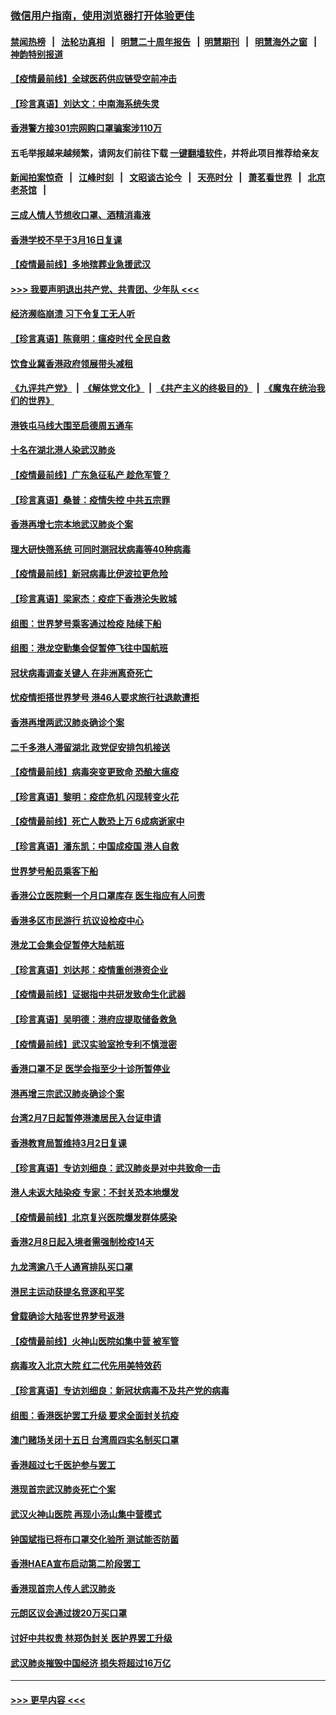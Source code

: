 ### [微信用户指南，使用浏览器打开体验更佳](https://github.com/gfw-breaker/banned-news1/blob/master/indexes/wechat-guide.md?t=0)
#### [禁闻热榜](热点新闻.md?t=0)  &nbsp;&nbsp;|&nbsp;&nbsp; [法轮功真相](https://github.com/gfw-breaker/truth/blob/master/README.md?t=0) &nbsp;&nbsp;|&nbsp;&nbsp; [明慧二十周年报告](https://github.com/gfw-breaker/mh-reports/blob/master/README.md?t=0) &nbsp;&nbsp;|&nbsp;&nbsp;[明慧期刊](https://github.com/gfw-breaker/mh-qikan) &nbsp;&nbsp;|&nbsp;&nbsp; [明慧海外之窗](https://github.com/gfw-breaker/mh-news/blob/master/README.md?t=0) &nbsp;&nbsp;|&nbsp;&nbsp; [神韵特别报道](https://github.com/gfw-breaker/mh-news/blob/master/shenyun.md?t=0)
#### [【疫情最前线】全球医药供应链受空前冲击](../pages/nsc415/n11869614.md?t=02161855) 
#### [【珍言真语】刘达文：中南海系统失灵](../pages/nsc415/n11869465.md?t=02161855) 
#### [香港警方接301宗网购口罩骗案涉110万](../pages/nsc415/n11867572.md?t=02161855) 
#### 五毛举报越来越频繁，请网友们前往下载 [一键翻墙软件](https://github.com/gfw-breaker/ssr-accounts)，并将此项目推荐给亲友
#### [新闻拍案惊奇](https://github.com/gfw-breaker/banned-news1/blob/master/pages/link4.md) &nbsp;&nbsp;|&nbsp;&nbsp; [江峰时刻](https://github.com/gfw-breaker/banned-news1/blob/master/pages/link4.md) &nbsp;&nbsp;|&nbsp;&nbsp; [文昭谈古论今](https://github.com/gfw-breaker/banned-news1/blob/master/pages/link4.md) &nbsp;&nbsp;|&nbsp;&nbsp; [天亮时分](https://github.com/gfw-breaker/banned-news1/blob/master/pages/link4.md) &nbsp;&nbsp;|&nbsp;&nbsp; [萧茗看世界](https://github.com/gfw-breaker/banned-news1/blob/master/pages/link4.md) &nbsp;&nbsp;|&nbsp;&nbsp; [北京老茶馆](https://github.com/gfw-breaker/banned-news1/blob/master/pages/link4.md) &nbsp;&nbsp;|&nbsp;&nbsp; 
#### [三成人情人节想收口罩、酒精消毒液](../pages/nsc415/n11867523.md?t=02161855) 
#### [香港学校不早于3月16日复课](../pages/nsc415/n11867498.md?t=02161855) 
#### [【疫情最前线】多地殡葬业急援武汉](../pages/nsc415/n11866914.md?t=02161855) 
#### [>>> 我要声明退出共产党、共青团、少年队 <<<](https://github.com/begood0513/goodnews/blob/master/quit/letter.md) 
#### [经济濒临崩溃 习下令复工无人听](../pages/nsc415/n11867269.md?t=02161855) 
#### [【珍言真语】陈竟明：瘟疫时代 全民自救](../pages/nsc415/n11866765.md?t=02161855) 
#### [饮食业冀香港政府领展带头减租](../pages/nsc415/n11864876.md?t=02161855) 
#### [《九评共产党》](https://github.com/begood0513/9ping.md/blob/master/README.md) &nbsp;|&nbsp; [《解体党文化》](../../../../jtdwh.md/blob/master/README.md)  &nbsp;|&nbsp; [《共产主义的终极目的》](../../../../gczydzjmd.md/blob/master/README.md) &nbsp;|&nbsp; [《魔鬼在统治我们的世界》](../../../../mgztzwmdsj.md/blob/master/README.md) 
#### [港铁屯马线大围至启德周五通车](../pages/nsc415/n11864842.md?t=02161855) 
#### [十名在湖北港人染武汉肺炎](../pages/nsc415/n11864807.md?t=02161855) 
#### [【疫情最前线】广东急征私产 趁危军管？](../pages/nsc415/n11864205.md?t=02161855) 
#### [【珍言真语】桑普：疫情失控 中共五宗罪](../pages/nsc415/n11864157.md?t=02161855) 
#### [香港再增七宗本地武汉肺炎个案](../pages/nsc415/n11862405.md?t=02161855) 
#### [理大研快筛系统 可同时测冠状病毒等40种病毒](../pages/nsc415/n11862376.md?t=02161855) 
#### [【疫情最前线】新冠病毒比伊波拉更危险](../pages/nsc415/n11862199.md?t=02161855) 
#### [【珍言真语】梁家杰：疫症下香港沦失败城](../pages/nsc415/n11861588.md?t=02161855) 
#### [组图：世界梦号乘客通过检疫 陆续下船](../pages/nsc415/n11858302.md?t=02161855) 
#### [组图：港龙空勤集会促暂停飞往中国航班](../pages/nsc415/n11858190.md?t=02161855) 
#### [冠状病毒调查关键人 在非洲离奇死亡](../pages/nsc415/n11859798.md?t=02161855) 
#### [忧疫情拒搭世界梦号 港46人要求旅行社退款遭拒](../pages/nsc415/n11859849.md?t=02161855) 
#### [香港再增两武汉肺炎确诊个案](../pages/nsc415/n11859833.md?t=02161855) 
#### [二千多港人滞留湖北 政党促安排包机接送](../pages/nsc415/n11859831.md?t=02161855) 
#### [【疫情最前线】病毒突变更致命 恐酿大瘟疫](../pages/nsc415/n11859604.md?t=02161855) 
#### [【珍言真语】黎明：疫症危机 闪现转变火花](../pages/nsc415/n11859199.md?t=02161855) 
#### [【疫情最前线】死亡人数恐上万 6成病逝家中](../pages/nsc415/n11856687.md?t=02161855) 
#### [【珍言真语】潘东凯：中国成疫国 港人自救](../pages/nsc415/n11856962.md?t=02161855) 
#### [世界梦号船员乘客下船](../pages/nsc415/n11856883.md?t=02161855) 
#### [香港公立医院剩一个月口罩库存 医生指应有人问责](../pages/nsc415/n11856875.md?t=02161855) 
#### [香港多区市民游行 抗议设检疫中心](../pages/nsc415/n11856866.md?t=02161855) 
#### [港龙工会集会促暂停大陆航班](../pages/nsc415/n11856840.md?t=02161855) 
#### [【珍言真语】刘达邦：疫情重创港资企业](../pages/nsc415/n11854274.md?t=02161855) 
#### [【疫情最前线】证据指中共研发致命生化武器](../pages/nsc415/n11853087.md?t=02161855) 
#### [【珍言真语】吴明德：港府应提取储备救急](../pages/nsc415/n11852734.md?t=02161855) 
#### [【疫情最前线】武汉实验室抢专利不慎泄密](../pages/nsc415/n11850310.md?t=02161855) 
#### [香港口罩不足 医学会指至少十诊所暂停业](../pages/nsc415/n11850301.md?t=02161855) 
#### [港再增三宗武汉肺炎确诊个案](../pages/nsc415/n11850328.md?t=02161855) 
#### [台湾2月7日起暂停港澳居民入台证申请](../pages/nsc415/n11850304.md?t=02161855) 
#### [香港教育局暂维持3月2日复课](../pages/nsc415/n11850260.md?t=02161855) 
#### [【珍言真语】专访刘细良：武汉肺炎是对中共致命一击](../pages/nsc415/n11849934.md?t=02161855) 
#### [港人未返大陆染疫 专家：不封关恐本地爆发](../pages/nsc415/n11848021.md?t=02161855) 
#### [【疫情最前线】北京复兴医院爆发群体感染](../pages/nsc415/n11847626.md?t=02161855) 
#### [香港2月8日起入境者需强制检疫14天](../pages/nsc415/n11847658.md?t=02161855) 
#### [九龙湾逾八千人通宵排队买口罩](../pages/nsc415/n11847647.md?t=02161855) 
#### [港民主运动获提名竞逐和平奖](../pages/nsc415/n11847633.md?t=02161855) 
#### [曾载确诊大陆客世界梦号返港](../pages/nsc415/n11847608.md?t=02161855) 
#### [【疫情最前线】火神山医院如集中营 被军管](../pages/nsc415/n11847524.md?t=02161855) 
#### [病毒攻入北京大院 红二代先用美特效药](../pages/nsc415/n11847427.md?t=02161855) 
#### [【珍言真语】专访刘细良：新冠状病毒不及共产党的病毒](../pages/nsc415/n11847164.md?t=02161855) 
#### [组图：香港医护罢工升级 要求全面封关抗疫](../pages/nsc415/n11844107.md?t=02161855) 
#### [澳门赌场关闭十五日 台湾周四实名制买口罩](../pages/nsc415/n11845083.md?t=02161855) 
#### [香港超过七千医护参与罢工](../pages/nsc415/n11845051.md?t=02161855) 
#### [港现首宗武汉肺炎死亡个案](../pages/nsc415/n11844998.md?t=02161855) 
#### [武汉火神山医院 再现小汤山集中营模式](../pages/nsc415/n11844763.md?t=02161855) 
#### [钟国斌指已将布口罩交化验所 测试能否防菌](../pages/nsc415/n11842783.md?t=02161855) 
#### [香港HAEA宣布启动第二阶段罢工](../pages/nsc415/n11842723.md?t=02161855) 
#### [香港现首宗人传人武汉肺炎](../pages/nsc415/n11842766.md?t=02161855) 
#### [元朗区议会通过拨20万买口罩](../pages/nsc415/n11842754.md?t=02161855) 
#### [讨好中共权贵 林郑伪封关 医护界罢工升级](../pages/nsc415/n11842359.md?t=02161855) 
#### [武汉肺炎摧毁中国经济 损失将超过16万亿](../pages/nsc415/n11839723.md?t=02161855) 

----
#### [ >>> 更早内容 <<< ](../indexes/nsc415-earlier.md)

